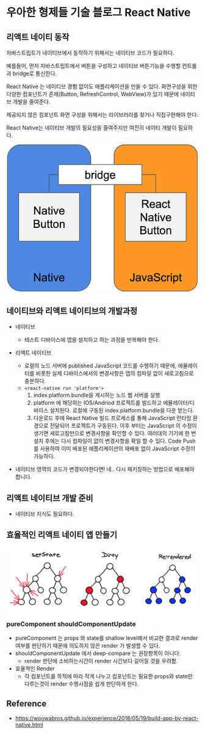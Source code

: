 # 우아한 형제들 기술 블로그 React Native

## 리액트 네이티 동작
자바스트립트가 네이티브에서 동작하기 위해서는 네이티브 코드가 필요하다.

예를들어,
먼저 자바스트립트에서 버튼을 구성하고 네이티브 버튼기능을 수행할 컨트롤과 bridge로 통신한다.

React Native 는 네이티브 경험 없이도 애플리케이션을 만들 수 있다. 
화면구성을 위한 다양한 컴포넌트가 존재(Button, RefreshControl, WebView)가 있기 때문에
네이티브 개발을 줄여준다.

제공되지 않은 컴포넌트 화면 구성을 위해서는 라이브러리를 찾거나 직접구현해야 한다.

React Native는 네이티브 개발의 필요성을 줄여주지만 여전히 네이티 개발이 필요하다.

![bridge](./images/bridge.png)

## 네이티브와 리액트 네이티브의 개발과정
* 네이티브
    * 테스트 디바이스에 앱을 설치하고 하는 과정을 반복해야 한다.
* 리액트 네이티브
    * 로컬의 노드 서버에 published JavaScript 코드를 수행하기 때문에, 에뮬레이터를 비롯한 실제 
    디바이스에서의 변경사항은 앱의 컴파일 없이 새로고침으로 충분하다.
    * ```<react-native run 'platform'>```
        1. index.platform.bundle을 게시하는 노드 웹 서버를 실행
        1. platform 에 해당하는 IOS/Andriod 프로젝트를 빌드하고 에뮬레이터/디바이스 설치된다.
        로컬에 구동된 index.platform.bundle을 다운 받는다.
        1.  다운로드 후에 React Native 빌드 프로세스를 통해 JavaScript 런타임 환경으로 전달되어 프로젝트가 구동된다.
        이후 부터는 JavaScript 의 수정이 생기면 새로고침만으로 변경사항을 확인할 수 있다.
        여러대의 기기에 한 번 설치 후에는 다시 컴파일이 없이 변경사항을 확일 할 수 있다.
        Code Push를 사용하여 이미 배포된 애플리케이션의 재배포 없이 JavaScript 수정이 가능하다.         

*  네이티브 영역의 코드가 변경되야한다면! 네.. 다시 패키징하는 방법으로 배포해야합니다.

## 리액트 네이티브 개발 준비
* 네이티브 지식도 필요하다.

## 효율적인 리액트 네이티 앱 만들기
![rendering](./images/rendering.png)

###  pureComponent shouldComponentUpdate
* pureComponent 는 props 와 state를 shallow level에서 비교한 결과로 render 여부를 판단하기 때문에
의도하지 않은 render 가 발생할 수 있다.
* shouldComponentUpdate 에서 deep-compare 는 권장항목이 아니다.
    * render 판단에 소비하는시간이 render 시간보다 길어질 것을 우려함.
* 효율적인 Render
    * 각 컴포넌트를 목적에 따라 작게 나누고 컴포넌트는 필요한 props와 state만 다루는것이 
    render 수행시점을 쉽게 판단하게 한다.
    

Reference
--
* https://woowabros.github.io/experience/2018/05/19/build-app-by-react-native.html
